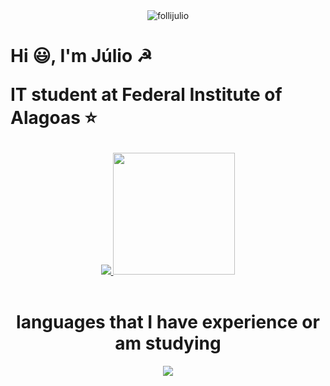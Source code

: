 <main>
    <div id="TOP">
        <div align="center">
            <img src="https://komarev.com/ghpvc/?username=follijulio&label=visits%20&color=0e75b6&style=flat" alt="follijulio" />
        </div>
        <h1>
            <p>
                Hi 😃, I'm Júlio ☭
            </p>
            <p>
                IT student at Federal Institute of Alagoas ⭐
            </p>
        </h1>
    </div>
    <div align="center">
        <a href="https://github.com/follijulio">
            <img src="https://github-readme-stats.vercel.app/api?username=follijulio&theme=dark&show_icons=true&hide_border=true&count_private=true">
            <img height="195em" src="https://github-readme-stats.vercel.app/api/top-langs/?username=follijulio&layout=compact&hide_border=true&langs_count=16&theme=dark&include_all_commits=true&count_private=true"/>
        </a>
    </div>
    </br>
    <div align="center">
        <h1>languages ​​that I have experience or am studying</h1>
    <div align="center">
        <img src="https://skillicons.dev/icons?i=java,c,tailwind,html,css,react,typescript,javascript,flutter,mysql,go,next,ruby,git,github,dart,py,lua"/>
    </div>
</main>
